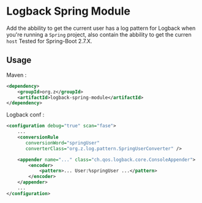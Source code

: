 # Logback Spring Module

Add the abbility to get the current user has a log pattern for Logback when you're running a `Spring` project, also contain the abbility to get the curren `host`
Tested for Spring-Boot 2.7.X. 

## Usage 

Maven : 

```xml
<dependency>
    <groupId>org.z</groupId>
    <artifactId>logback-spring-module</artifactId>
</dependency>
```

Logback conf : 

```xml
<configuration debug="true" scan="fase">
    ...    
    <conversionRule 
       conversionWord="springUser"
       converterClass="org.z.log.pattern.SpringUserConverter" />

    <appender name="..." class="ch.qos.logback.core.ConsoleAppender">
        <encoder>
            <pattern>... User:%springUser ...</pattern>
        </encoder>
    </appender>
    ...
</configuration>
```

